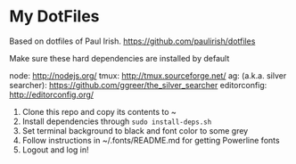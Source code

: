 My DotFiles
========

Based on dotfiles of Paul Irish. https://github.com/paulirish/dotfiles

Make sure these hard dependencies are installed by default

node: http://nodejs.org/
tmux: http://tmux.sourceforge.net/
ag: (a.k.a. silver searcher): https://github.com/ggreer/the_silver_searcher
editorconfig: http://editorconfig.org/

1. Clone this repo and copy its contents to ~
2. Install dependencies through `sudo install-deps.sh`
3. Set terminal background to black and font color to some grey
4. Follow instructions in ~/.fonts/README.md for getting Powerline fonts
5. Logout and log in!
